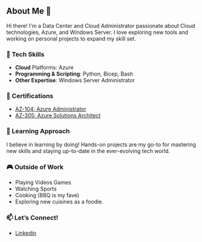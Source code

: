 ## About Me 👋

Hi there! I'm a Data Center and Cloud Administrator passionate about Cloud technologies, Azure, and Windows Server. I love exploring new tools and working on personal projects to expand my skill set.

### 🔧 Tech Skills
* **Cloud** Platforms: Azure
* **Programming & Scripting**: Python, Bicep, Bash
* **Other Expertise**: Windows Server Administrator

### 🏅 Certifications
* [AZ-104: Azure Administrator](https://learn.microsoft.com/api/credentials/share/en-us/IanThomas-2769/F8B6FF0BB613588B?sharingId=36E4A1D6B82B0722)
* [AZ-305: Azure Solutions Architect](https://learn.microsoft.com/api/credentials/share/en-us/IanThomas-2769/A4C8721D2A8871E3?sharingId=36E4A1D6B82B0722)

### 🌱 Learning Approach
I believe in learning by doing! Hands-on projects are my go-to for mastering new skills and staying up-to-date in the ever-evolving tech world.

### 🎮 Outside of Work
* Playing Videos Games
* Watching Sports
* Cooking (BBQ is my fave)
* Exploring new cuisines as a foodie.

### 📫 Let’s Connect!
* [Linkedin](https://www.linkedin.com/in/ithomascloud)

